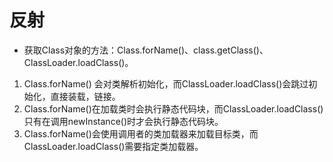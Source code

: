 
# 反射

+ 获取Class对象的方法：Class.forName()、class.getClass()、ClassLoader.loadClass()。

1. Class.forName() 会对类解析初始化，而ClassLoader.loadClass()会跳过初始化，直接装载，链接。
2. Class.forName()在加载类时会执行静态代码块，而ClassLoader.loadClass()只有在调用newInstance()时才会执行静态代码块。
3. Class.forName()会使用调用者的类加载器来加载目标类，而ClassLoader.loadClass()需要指定类加载器。

